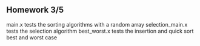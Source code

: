 ## Homework 3/5

main.x tests the sorting algorithms with a random array
selection_main.x tests the selection algorithm
best_worst.x tests the insertion and quick sort best and worst case 